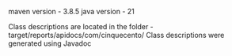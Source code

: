 maven version - 3.8.5
java version - 21
 
Class descriptions are located in the folder - target/reports/apidocs/com/cinquecento/
Class descriptions were generated using Javadoc